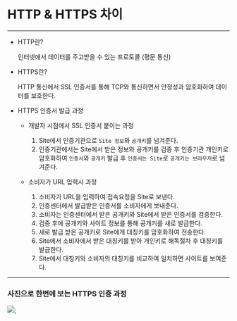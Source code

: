 # HTTP & HTTPS 차이
- - - 

- HTTP란?

  인터넷에서 데이터를 주고받을 수 있는 프로토콜 (평문 통신)

- HTTPS란?

  HTTP 통신에서 SSL 인증서를 통해 TCP와 통신하면서 안정성과 암호화하여 데이터를 보호한다.

- HTTPS 인증서 발급 과정

  - 개발자 시점에서 SSL 인증서 붙이는 과정
    1. Site에서 인증기관으로 `Site 정보`와 `공개키`를 넘겨준다.
    2. 인증기관에서는 Site에서 받은 정보와 공개키를 검증 후 인증기관 개인키로 암호화하여 `인증서`와 `공개키` 발급 후 `인증서는 Site`로 `공개키는 브라우저`로 넘겨준다. 

  - 소비자가 URL 입력시 과정
    1. 소비자가 URL을 입력하여 접속요청을 Site로 보낸다.
    2. 인증센터에서 발급받은 인증서를 소비자에게 보내준다.
    3. 소비자는 인증센터에서 받은 공개키와 Site에서 받은 인증서를 검증한다.
    4. 검증 후에 공개키와 사이트 정보를 통해 공개키를 새로 발급한다.
    5. 새로 발급 받은 공개키로 Site에게 대칭키를 암호화하여 전송한다.
    6. Site에서 소비자에서 받은 대칭키를 받아 개인키로 해독절차 후 대칭키를 발급한다.
    7. Site에서 대칭키와 소비자의 대칭키를 비교하여 일치하면 사이트를 보여준다.


- - -
### 사진으로 한번에 보는 HTTPS 인증 과정

![](https://user-images.githubusercontent.com/77574867/191717090-ca91fe34-d606-4517-bf8b-d43b177a6929.png);
  